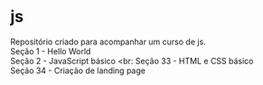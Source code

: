 # js
Repositório criado para acompanhar um curso de js. <br>
Seção 1 - Hello World<br>
Seção 2 - JavaScript básico <br:
Seção 33 - HTML e CSS básico<br>
Seção 34 - Criação de landing page<br>

